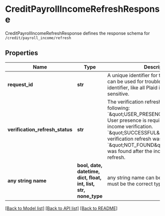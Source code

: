 # CreditPayrollIncomeRefreshResponse

CreditPayrollIncomeRefreshResponse defines the response schema for `/credit/payroll_income/refresh`

## Properties
Name | Type | Description | Notes
------------ | ------------- | ------------- | -------------
**request_id** | **str** | A unique identifier for the request, which can be used for troubleshooting. This identifier, like all Plaid identifiers, is case sensitive. | 
**verification_refresh_status** | **str** | The verification refresh status. One of the following:  &#x60;\&quot;USER_PRESENCE_REQUIRED\&quot;&#x60; User presence is required to refresh an income verification. &#x60;\&quot;SUCCESSFUL\&quot;&#x60; The income verification refresh was successful. &#x60;\&quot;NOT_FOUND\&quot;&#x60; No new data was found after the income verification refresh. | 
**any string name** | **bool, date, datetime, dict, float, int, list, str, none_type** | any string name can be used but the value must be the correct type | [optional]

[[Back to Model list]](../README.md#documentation-for-models) [[Back to API list]](../README.md#documentation-for-api-endpoints) [[Back to README]](../README.md)


